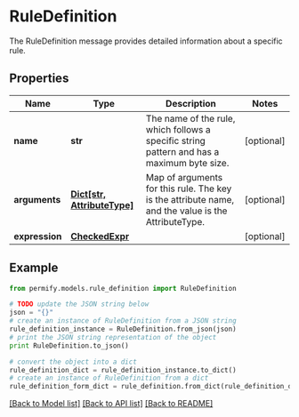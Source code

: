 # RuleDefinition

The RuleDefinition message provides detailed information about a specific rule.

## Properties

Name | Type | Description | Notes
------------ | ------------- | ------------- | -------------
**name** | **str** | The name of the rule, which follows a specific string pattern and has a maximum byte size. | [optional] 
**arguments** | [**Dict[str, AttributeType]**](AttributeType.md) | Map of arguments for this rule. The key is the attribute name, and the value is the AttributeType. | [optional] 
**expression** | [**CheckedExpr**](CheckedExpr.md) |  | [optional] 

## Example

```python
from permify.models.rule_definition import RuleDefinition

# TODO update the JSON string below
json = "{}"
# create an instance of RuleDefinition from a JSON string
rule_definition_instance = RuleDefinition.from_json(json)
# print the JSON string representation of the object
print RuleDefinition.to_json()

# convert the object into a dict
rule_definition_dict = rule_definition_instance.to_dict()
# create an instance of RuleDefinition from a dict
rule_definition_form_dict = rule_definition.from_dict(rule_definition_dict)
```
[[Back to Model list]](../README.md#documentation-for-models) [[Back to API list]](../README.md#documentation-for-api-endpoints) [[Back to README]](../README.md)


